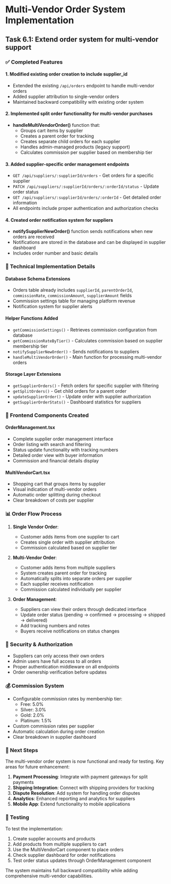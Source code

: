# Multi-Vendor Order System Implementation

## Task 6.1: Extend order system for multi-vendor support

### ✅ Completed Features

#### 1. Modified existing order creation to include supplier_id
- Extended the existing `/api/orders` endpoint to handle multi-vendor orders
- Added supplier attribution to single-vendor orders
- Maintained backward compatibility with existing order system

#### 2. Implemented split order functionality for multi-vendor purchases
- **handleMultiVendorOrder()** function that:
  - Groups cart items by supplier
  - Creates a parent order for tracking
  - Creates separate child orders for each supplier
  - Handles admin-managed products (legacy support)
  - Calculates commission per supplier based on membership tier

#### 3. Added supplier-specific order management endpoints
- `GET /api/suppliers/:supplierId/orders` - Get orders for a specific supplier
- `PATCH /api/suppliers/:supplierId/orders/:orderId/status` - Update order status
- `GET /api/suppliers/:supplierId/orders/:orderId` - Get detailed order information
- All endpoints include proper authentication and authorization checks

#### 4. Created order notification system for suppliers
- **notifySupplierNewOrder()** function sends notifications when new orders are received
- Notifications are stored in the database and can be displayed in supplier dashboard
- Includes order number and basic details

### 🔧 Technical Implementation Details

#### Database Schema Extensions
- Orders table already includes `supplierId`, `parentOrderId`, `commissionRate`, `commissionAmount`, `supplierAmount` fields
- Commission settings table for managing platform revenue
- Notification system for supplier alerts

#### Helper Functions Added
- `getCommissionSettings()` - Retrieves commission configuration from database
- `getCommissionRateByTier()` - Calculates commission based on supplier membership tier
- `notifySupplierNewOrder()` - Sends notifications to suppliers
- `handleMultiVendorOrder()` - Main function for processing multi-vendor orders

#### Storage Layer Extensions
- `getSupplierOrders()` - Fetch orders for specific supplier with filtering
- `getSplitOrders()` - Get child orders for a parent order
- `updateSupplierOrder()` - Update order with supplier authorization
- `getSupplierOrderStats()` - Dashboard statistics for suppliers

### 🎨 Frontend Components Created

#### OrderManagement.tsx
- Complete supplier order management interface
- Order listing with search and filtering
- Status update functionality with tracking numbers
- Detailed order view with buyer information
- Commission and financial details display

#### MultiVendorCart.tsx
- Shopping cart that groups items by supplier
- Visual indication of multi-vendor orders
- Automatic order splitting during checkout
- Clear breakdown of costs per supplier

### 📊 Order Flow Process

1. **Single Vendor Order**:
   - Customer adds items from one supplier to cart
   - Creates single order with supplier attribution
   - Commission calculated based on supplier tier

2. **Multi-Vendor Order**:
   - Customer adds items from multiple suppliers
   - System creates parent order for tracking
   - Automatically splits into separate orders per supplier
   - Each supplier receives notification
   - Commission calculated individually per supplier

3. **Order Management**:
   - Suppliers can view their orders through dedicated interface
   - Update order status (pending → confirmed → processing → shipped → delivered)
   - Add tracking numbers and notes
   - Buyers receive notifications on status changes

### 🔐 Security & Authorization

- Suppliers can only access their own orders
- Admin users have full access to all orders
- Proper authentication middleware on all endpoints
- Order ownership verification before updates

### 💰 Commission System

- Configurable commission rates by membership tier:
  - Free: 5.0%
  - Silver: 3.0%
  - Gold: 2.0%
  - Platinum: 1.5%
- Custom commission rates per supplier
- Automatic calculation during order creation
- Clear breakdown in supplier dashboard

### 🚀 Next Steps

The multi-vendor order system is now functional and ready for testing. Key areas for future enhancement:

1. **Payment Processing**: Integrate with payment gateways for split payments
2. **Shipping Integration**: Connect with shipping providers for tracking
3. **Dispute Resolution**: Add system for handling order disputes
4. **Analytics**: Enhanced reporting and analytics for suppliers
5. **Mobile App**: Extend functionality to mobile applications

### 🧪 Testing

To test the implementation:

1. Create supplier accounts and products
2. Add products from multiple suppliers to cart
3. Use the MultiVendorCart component to place orders
4. Check supplier dashboard for order notifications
5. Test order status updates through OrderManagement component

The system maintains full backward compatibility while adding comprehensive multi-vendor capabilities.